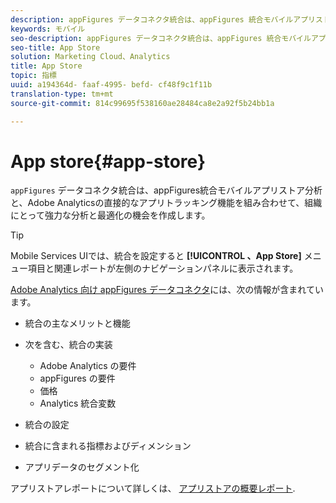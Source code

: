 ```yaml
---
description: appFigures データコネクタ統合は、appFigures 統合モバイルアプリストア分析と、Adobe Analytics の直接のアプリ追跡機能を組み合わせることによって、組織にとって強力な分析および最適化の機会を提供します。
keywords: モバイル
seo-description: appFigures データコネクタ統合は、appFigures 統合モバイルアプリストア分析と、Adobe Analytics の直接のアプリ追跡機能を組み合わせることによって、組織にとって強力な分析および最適化の機会を提供します。
seo-title: App Store
solution: Marketing Cloud、Analytics
title: App Store
topic: 指標
uuid: a194364d- faaf-4995- befd- cf48f9c1f11b
translation-type: tm+mt
source-git-commit: 814c99695f538160ae28484ca8e2a92f5b24bb1a

---
```



# App store{#app-store}

`appFigures` データコネクタ統合は、appFigures統合モバイルアプリストア分析と、Adobe Analyticsの直接的なアプリトラッキング機能を組み合わせて、組織にとって強力な分析と最適化の機会を作成します。

>[!TIP]
>
>Mobile Services UIでは、統合を設定すると **[!UICONTROL 、App Store]** メニュー項目と関連レポートが左側のナビゲーションパネルに表示されます。

[Adobe Analytics 向け appFigures データコネクタ](https://marketing.adobe.com/resources/help/en_US/connectors/appfigures/)には、次の情報が含まれています。
<!--REKHA: no idea where this guide lives-->

* 統合の主なメリットと機能
* 次を含む、統合の実装

   * Adobe Analytics の要件
   * appFigures の要件
   * 価格
   * Analytics 統合変数

* 統合の設定
* 統合に含まれる指標およびディメンション
* アプリデータのセグメント化

アプリストアレポートについて詳しくは、 [アプリストアの概要レポート](/help/using/usage/c-app-store-store-performance.md).

